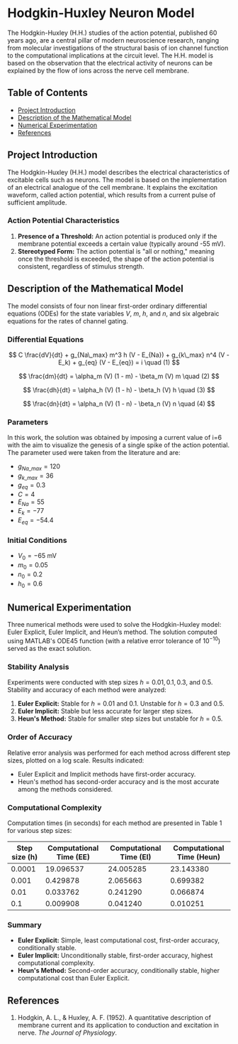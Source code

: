 # Hodgkin-Huxley Neuron Model

The Hodgkin-Huxley (H.H.) studies of the action potential, published 60 years ago, are a central pillar of modern neuroscience research, ranging from molecular investigations of the structural basis of ion channel function to the computational implications at the circuit level. The H.H. model is based on the observation that the electrical activity of neurons can be explained by the flow of ions across the nerve cell membrane.

## Table of Contents

<ul>
<li><a href="#project-introduction">Project Introduction</a></li>
<li><a href="#description-of-the-mathematical-model">Description of the Mathematical Model</a></li>
<li><a href="#numerical-experimentation">Numerical Experimentation</a></li>
<li><a href="#references">References</a></li>
</ul>

## Project Introduction

The Hodgkin-Huxley (H.H.) model describes the electrical characteristics of excitable cells such as neurons. The model is based on the implementation of an electrical analogue of the cell membrane. It explains the excitation waveform, called action potential, which results from a current pulse of sufficient amplitude.

### Action Potential Characteristics

1. **Presence of a Threshold:** An action potential is produced only if the membrane potential exceeds a certain value (typically around -55 mV).
2. **Stereotyped Form:** The action potential is "all or nothing," meaning once the threshold is exceeded, the shape of the action potential is consistent, regardless of stimulus strength.


## Description of the Mathematical Model

The model consists of four non linear first-order ordinary differential equations (ODEs) for the state variables $V$, $m$, $h$, and $n$, and six algebraic equations for the rates of channel gating.

### Differential Equations

$$
C \frac{dV}{dt} + g_{Na\_max} m^3 h (V - E_{Na}) + g_{k\_max} n^4 (V - E_k) + g_{eq} (V - E_{eq}) = i \quad (1)
$$

$$
\frac{dm}{dt} = \alpha_m (V) (1 - m) - \beta_m (V) m \quad (2)
$$

$$
\frac{dh}{dt} = \alpha_h (V) (1 - h) - \beta_h (V) h \quad (3)
$$

$$
\frac{dn}{dt} = \alpha_n (V) (1 - n) - \beta_n (V) n \quad (4)
$$

### Parameters
In this work, the solution was obtained by imposing a current value of i=6 with the aim to visualize the genesis of a single spike of the action potential. The parameter used were taken from the literature and are:
- $g_{Na\_max} = 120$
- $g_{k\_max} = 36$
- $g_{eq} = 0.3$
- $C = 4$
- $E_{Na} = 55$
- $E_k = -77$
- $E_{eq} = -54.4$

### Initial Conditions

- $V_{0} = -65$ mV
- $m_{0} = 0.05$
- $n_{0} = 0.2$
- $h_{0} = 0.6$

## Numerical Experimentation

Three numerical methods were used to solve the Hodgkin-Huxley model: Euler Explicit, Euler Implicit, and Heun’s method. The solution computed using MATLAB's ODE45 function (with a relative error tolerance of $10^{-10}$) served as the exact solution.

### Stability Analysis

Experiments were conducted with step sizes $h = 0.01, 0.1, 0.3,$ and $0.5$. Stability and accuracy of each method were analyzed:

1. **Euler Explicit:** Stable for $h = 0.01$ and $0.1$. Unstable for $h = 0.3$ and $0.5$.
2. **Euler Implicit:** Stable but less accurate for larger step sizes.
3. **Heun's Method:** Stable for smaller step sizes but unstable for $h = 0.5$.

### Order of Accuracy

Relative error analysis was performed for each method across different step sizes, plotted on a log scale. Results indicated:
- Euler Explicit and Implicit methods have first-order accuracy.
- Heun's method has second-order accuracy and is the most accurate among the methods considered.

### Computational Complexity

Computation times (in seconds) for each method are presented in Table 1 for various step sizes:

| Step size (h) | Computational Time (EE) | Computational Time (EI) | Computational Time (Heun) |
|---------------|--------------------------|--------------------------|---------------------------|
| 0.0001        | 19.096537                | 24.005285                | 23.143380                 |
| 0.001         | 0.429878                 | 2.065663                 | 0.699382                  |
| 0.01          | 0.033762                 | 0.241290                 | 0.066874                  |
| 0.1           | 0.009908                 | 0.041240                 | 0.010251                  |

### Summary

- **Euler Explicit:** Simple, least computational cost, first-order accuracy, conditionally stable.
- **Euler Implicit:** Unconditionally stable, first-order accuracy, highest computational complexity.
- **Heun's Method:** Second-order accuracy, conditionally stable, higher computational cost than Euler Explicit.

## References

1. Hodgkin, A. L., & Huxley, A. F. (1952). A quantitative description of membrane current and its application to conduction and excitation in nerve. _The Journal of Physiology_.
